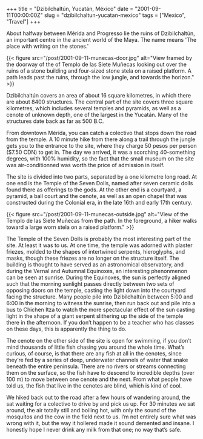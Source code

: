 +++
title = "Dzibilchaltún, Yucatán, México"
date = "2001-09-11T00:00:00Z"
slug = "dzibilchaltun-yucatan-mexico"
tags = ["Mexico", "Travel"]
+++

About halfway between Mérida and Progresso lie the ruins of Dzibilchaltún, an
important centre in the ancient world of the Maya. The name means 'The place
with writing on the stones.'<!--more-->

{{< figure src="/post/2001-09-11-munecas-door.jpg" alt="View framed by the doorway of the of Templo de las Siete Muñecas looking out over the ruins of a stone building and four-sized stone stela on a raised platform. A path leads past the ruins, through the low jungle, and towards the horizon." >}}

Dzibilchaltún covers an area of about 16 square kilometres, in which there are
about 8400 structures. The central part of the site covers three square
kilometres, which includes several temples and pyramids, as well as a cenote of
unknown depth, one of the largest in the Yucatán. Many of the structures date
back as far as 500 B.C.

From downtown Mérida, you can catch a colectivo that stops down the road from
the temple. A 10 minute hike from there along a trail through the jungle gets
you to the entrance to the site, where they charge 50 pesos per person ($7.50
CDN) to get in. The day we arrived, it was a scorching 40-something degrees,
with 100% humidity, so the fact that the small museum on the site was
air-conditionned was worth the price of admission in itself.

The site is divided into two parts, separated by a one kilometre long road. At
one end is the Temple of the Seven Dolls, named after seven ceramic dolls found
there as offerings to the gods. At the other end is a courtyard, a pyramid, a
ball court and the cenote, as well as an open chapel that was constructed
during the Colonial era, in the late 16th and early 17th century.

{{< figure src="/post/2001-09-11-munecas-outside.jpg" alt="View of the Templo de las Siete Muñecas from the path. In the foreground, a hiker walks toward a large worn stela on a raised platform." >}}

The Temple of the Seven Dolls is probably the most interesting part of the
site. At least it was to us. At one time, the temple was adorned with plaster
friezes, molded to the shapes of intertwined serpents, hieroglyphs, and masks,
though these friezes are no longer on the structure itself. The building is
thought to have served as an astronomical observatory, and during the Vernal
and Autumnal Equinoxes, an interesting phenonmenon can be seen at sunrise.
During the Equinoxes, the sun is perfectly aligned such that the morning
sunlight passes directly between two sets of opposing doors on the temple,
casting the light down into the courtyard facing the structure. Many people
pile into Dzibilchaltún between 5:00 and 6:00 in the morning to witness the
sunrise, then run back out and pile into a bus to Chichen Itza to watch the
more spectacular effect of the sun casting light in the shape of a giant
serpent slithering up the side of the temple there in the afternoon. If you
don’t happen to be a teacher who has classes on these days, this is apparently
the thing to do.

The cenote on the other side of the site is open for swimming, if you don’t
mind thousands of little fish chasing you around the whole time. What’s
curious, of course, is that there are any fish at all in the cenotes, since
they’re fed by a series of deep, underwater channels of water that snake
beneath the entire peninsula. There are no rivers or streams connecting them on
the surface, so the fish have to descend to incredible depths (over 100 m) to
move between one cenote and the next. From what people have told us, the fish
that live in the cenotes are blind, which is kind of cool.

We hiked back out to the road after a few hours of wandering around, the sat
waiting for a colectivo to drive by and pick us up. For 30 minutes we sat
around, the air totally still and boiling hot, with only the sound of the
mosquitos and the cow in the field next to us. I’m not entirely sure what was
wrong with it, but the way it hollered made it sound demented and insane. I
honestly hope I never drink any milk from that one; no way that’s safe.
